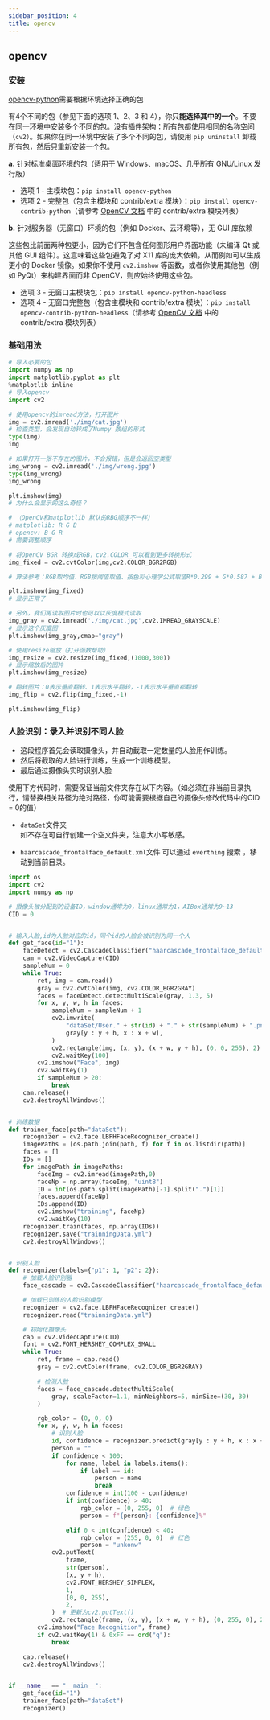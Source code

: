 ```yaml
---
sidebar_position: 4
title: opencv
---
```

## opencv

### 安装

[opencv-python](https://github.com/opencv/opencv-python)需要根据环境选择正确的包

有4个不同的包（参见下面的选项 1、2、3 和 4），你**只能选择其中的一个**。不要在同一环境中安装多个不同的包。没有插件架构：所有包都使用相同的名称空间（`cv2`）。如果你在同一环境中安装了多个不同的包，请使用 ``pip uninstall`` 卸载所有包，然后只重新安装一个包。

**a.** 针对标准桌面环境的包（适用于 Windows、macOS、几乎所有 GNU/Linux 发行版）

- 选项 1 - 主模块包：``pip install opencv-python``
- 选项 2 - 完整包（包含主模块和 contrib/extra 模块）：``pip install opencv-contrib-python``（请参考 [OpenCV 文档](https://docs.opencv.org/master/) 中的 contrib/extra 模块列表）

**b.** 针对服务器（无窗口）环境的包（例如 Docker、云环境等），无 GUI 库依赖

这些包比前面两种包更小，因为它们不包含任何图形用户界面功能（未编译 Qt 或其他 GUI 组件）。这意味着这些包避免了对 X11 库的庞大依赖，从而例如可以生成更小的 Docker 镜像。如果你不使用 `cv2.imshow` 等函数，或者你使用其他包（例如 PyQt）来构建界面而非 OpenCV，则应始终使用这些包。

- 选项 3 - 无窗口主模块包：``pip install opencv-python-headless``
- 选项 4 - 无窗口完整包（包含主模块和 contrib/extra 模块）：``pip install opencv-contrib-python-headless``（请参考 [OpenCV 文档](https://docs.opencv.org/master/) 中的 contrib/extra 模块列表）


### 基础用法

```python showLineNumbers
# 导入必要的包
import numpy as np
import matplotlib.pyplot as plt
%matplotlib inline
# 导入opencv
import cv2

# 使用opencv的imread方法，打开图片
img = cv2.imread('./img/cat.jpg')
# 检查类型，会发现自动转成了Numpy 数组的形式
type(img)
img

# 如果打开一张不存在的图片，不会报错，但是会返回空类型
img_wrong = cv2.imread('./img/wrong.jpg')
type(img_wrong)
img_wrong

plt.imshow(img)
# 为什么会显示的这么奇怪？

# （OpenCV和matplotlib 默认的RBG顺序不一样）
# matplotlib: R G B
# opencv: B G R
# 需要调整顺序

# 将OpenCV BGR 转换成RGB，cv2.COLOR_可以看到更多转换形式
img_fixed = cv2.cvtColor(img,cv2.COLOR_BGR2RGB)

# 算法参考：RGB取均值、RGB按阈值取值、按色彩心理学公式取值R*0.299 + G*0.587 + B*0.114 = Gray

plt.imshow(img_fixed)
# 显示正常了

# 另外，我们再读取图片时也可以以灰度模式读取
img_gray = cv2.imread('./img/cat.jpg',cv2.IMREAD_GRAYSCALE)
# 显示这个灰度图
plt.imshow(img_gray,cmap="gray")

# 使用resize缩放（打开函数帮助）
img_resize = cv2.resize(img_fixed,(1000,300))
# 显示缩放后的图片
plt.imshow(img_resize)

# 翻转图片：0表示垂直翻转、1表示水平翻转，-1表示水平垂直都翻转
img_flip = cv2.flip(img_fixed,-1)

plt.imshow(img_flip)
```

### 人脸识别：录入并识别不同人脸

- 这段程序首先会读取摄像头，并自动截取一定数量的人脸用作训练。
- 然后将截取的人脸进行训练，生成一个训练模型。
- 最后通过摄像头实时识别人脸

使用下方代码时，需要保证当前文件夹存在以下内容。（如必须在非当前目录执行，请替换相关路径为绝对路径，你可能需要根据自己的摄像头修改代码中的CID = 0的值）

- `dataSet`文件夹  
如不存在可自行创建一个空文件夹，注意大小写敏感。

- `haarcascade_frontalface_default.xml`文件 可以通过 `everthing` 搜索 ，移动到当前目录。


```python showLineNumbers
import os
import cv2
import numpy as np

# 摄像头被分配到的设备ID，window通常为0，linux通常为1，AIBox通常为9~13
CID = 0


# 输入人脸,id为人脸对应的id，同个id的人脸会被识别为同一个人
def get_face(id="1"):
    faceDetect = cv2.CascadeClassifier("haarcascade_frontalface_default.xml")
    cam = cv2.VideoCapture(CID)
    sampleNum = 0
    while True:
        ret, img = cam.read()
        gray = cv2.cvtColor(img, cv2.COLOR_BGR2GRAY)
        faces = faceDetect.detectMultiScale(gray, 1.3, 5)
        for x, y, w, h in faces:
            sampleNum = sampleNum + 1
            cv2.imwrite(
                "dataSet/User." + str(id) + "." + str(sampleNum) + ".png",
                gray[y : y + h, x : x + w],
            )
            cv2.rectangle(img, (x, y), (x + w, y + h), (0, 0, 255), 2)
            cv2.waitKey(100)
        cv2.imshow("Face", img)
        cv2.waitKey(1)
        if sampleNum > 20:
            break
    cam.release()
    cv2.destroyAllWindows()


# 训练数据
def trainer_face(path="dataSet"):
    recognizer = cv2.face.LBPHFaceRecognizer_create()
    imagePaths = [os.path.join(path, f) for f in os.listdir(path)]
    faces = []
    IDs = []
    for imagePath in imagePaths:
        faceImg = cv2.imread(imagePath,0)
        faceNp = np.array(faceImg, "uint8")
        ID = int(os.path.split(imagePath)[-1].split(".")[1])
        faces.append(faceNp)
        IDs.append(ID)
        cv2.imshow("training", faceNp)
        cv2.waitKey(10)
    recognizer.train(faces, np.array(IDs))
    recognizer.save("trainningData.yml")
    cv2.destroyAllWindows()


# 识别人脸
def recognizer(labels={"p1": 1, "p2": 2}):
    # 加载人脸识别器
    face_cascade = cv2.CascadeClassifier("haarcascade_frontalface_default.xml")

    # 加载已训练的人脸识别模型
    recognizer = cv2.face.LBPHFaceRecognizer_create()
    recognizer.read("trainningData.yml")

    # 初始化摄像头
    cap = cv2.VideoCapture(CID)
    font = cv2.FONT_HERSHEY_COMPLEX_SMALL
    while True:
        ret, frame = cap.read()
        gray = cv2.cvtColor(frame, cv2.COLOR_BGR2GRAY)

        # 检测人脸
        faces = face_cascade.detectMultiScale(
            gray, scaleFactor=1.1, minNeighbors=5, minSize=(30, 30)
        )

        rgb_color = (0, 0, 0)
        for x, y, w, h in faces:
            # 识别人脸
            id, confidence = recognizer.predict(gray[y : y + h, x : x + w])
            person = ""
            if confidence < 100:
                for name, label in labels.items():
                    if label == id:
                        person = name
                        break
                confidence = int(100 - confidence)
                if int(confidence) > 40:
                    rgb_color = (0, 255, 0)  # 绿色
                    person = f"{person}: {confidence}%"

                elif 0 < int(confidence) < 40:
                    rgb_color = (255, 0, 0)  # 红色
                    person = "unkonw"
            cv2.putText(
                frame,
                str(person),
                (x, y + h),
                cv2.FONT_HERSHEY_SIMPLEX,
                1,
                (0, 0, 255),
                2,
            )  # 更新为cv2.putText()
            cv2.rectangle(frame, (x, y), (x + w, y + h), (0, 255, 0), 2)
        cv2.imshow("Face Recognition", frame)
        if cv2.waitKey(1) & 0xFF == ord("q"):
            break

    cap.release()
    cv2.destroyAllWindows()


if __name__ == "__main__":
    get_face(id="1")
    trainer_face(path="dataSet")
    recognizer()
```